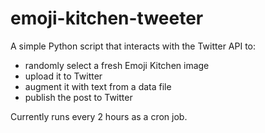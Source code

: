 # emoji-kitchen-tweeter

A simple Python script that interacts with the Twitter API to:

- randomly select a fresh Emoji Kitchen image
- upload it to Twitter
- augment it with text from a data file
- publish the post to Twitter

Currently runs every 2 hours as a cron job.